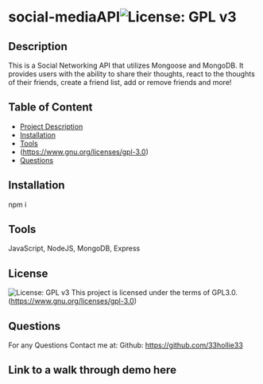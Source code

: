 # social-mediaAPI![License: GPL v3](https://img.shields.io/badge/License-GPLv3-blue.svg)
  ## Description
  This is a Social Networking API that utilizes Mongoose and MongoDB. It provides users with the ability to share their thoughts, react to the thoughts of their friends, create a friend list, add or remove friends and more!

  ## Table of Content
  - [Project Description](#Description)
  - [Installation](#Installation)
  - [Tools](#Tools)
  - (https://www.gnu.org/licenses/gpl-3.0)
  - [Questions](#Questions)

  ## Installation
  npm i 

  ## Tools
  JavaScript, NodeJS, MongoDB, Express


  ## License 
  ![License: GPL v3](https://img.shields.io/badge/License-GPLv3-blue.svg)
This project is licensed under the terms of GPL3.0.  (https://www.gnu.org/licenses/gpl-3.0)

  ## Questions
  For any Questions Contact me at: 
  Github: https://github.com/33hollie33 
 
 ## Link to a walk through demo here
 